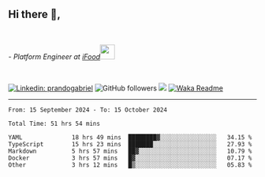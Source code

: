 <h2>Hi there  👋,</h2> </br>

<p><em>- Platform Engineer at <a href="https://www.ifood.com.br/">iFood</a><img src="https://media.giphy.com/media/WUlplcMpOCEmTGBtBW/giphy.gif" width="30"> 
</em></p></br>


[![Linkedin: prandogabriel](https://img.shields.io/badge/-prandogabriel-blue?style=flat-square&logo=Linkedin&logoColor=white&link=https://www.linkedin.com/in/prandogabriel/)](https://www.linkedin.com/in/prandogabriel)
![GitHub followers](https://img.shields.io/github/followers/prandogabriel?label=Follow&style=social)
![](https://visitor-badge.glitch.me/badge?page_id=prandogabriel.prandogabriel)
[![Waka Readme](https://github.com/prandogabriel/prandogabriel/actions/workflows/update-stats.yml.yml/badge.svg)](https://github.com/prandogabriel/prandogabriel/actions/workflows/update-stats.yml.yml)

---

<!--START_SECTION:waka-->

```golang
From: 15 September 2024 - To: 15 October 2024

Total Time: 51 hrs 54 mins

YAML              18 hrs 49 mins  ████████▓░░░░░░░░░░░░░░░░   34.15 %
TypeScript        15 hrs 23 mins  ███████░░░░░░░░░░░░░░░░░░   27.93 %
Markdown          5 hrs 57 mins   ██▓░░░░░░░░░░░░░░░░░░░░░░   10.79 %
Docker            3 hrs 57 mins   █▓░░░░░░░░░░░░░░░░░░░░░░░   07.17 %
Other             3 hrs 12 mins   █▒░░░░░░░░░░░░░░░░░░░░░░░   05.83 %
```

<!--END_SECTION:waka-->
